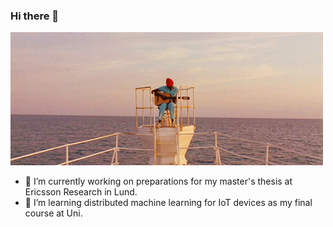 ### Hi there 👋

<!--
**joelbengs/joelbengs** is a ✨ _special_ ✨ repository because its `README.md` (this file) appears on your GitHub profile.

Here are some ideas to get you started:

- 🔭 I’m currently working on ...
- 🌱 I’m currently learning ...
- 👯 I’m looking to collaborate on ...
- 🤔 I’m looking for help with ...
- 💬 Ask me about ...
- 📫 How to reach me: ...
- 😄 Pronouns: ...
- ⚡ Fun fact: ...
-->

![Pulp Fiction GIF](assets/LifeAquatic.gif)

- 🔭 I’m currently working on preparations for my master's thesis at Ericsson Research in Lund.
- 🌱 I’m learning distributed machine learning for IoT devices as my final course at Uni.
